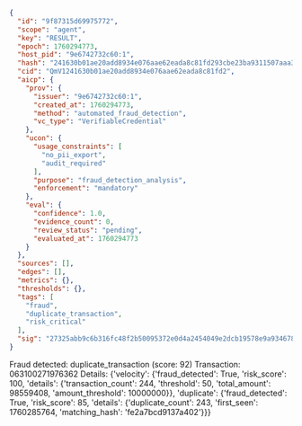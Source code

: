 ```json
{
  "id": "9f87315d69975772",
  "scope": "agent",
  "key": "RESULT",
  "epoch": 1760294773,
  "host_pid": "9e6742732c60:1",
  "hash": "241630b01ae20add8934e076aae62eada8c81fd293cbe23ba9311507aaa304d0",
  "cid": "QmV1241630b01ae20add8934e076aae62eada8c81fd2",
  "aicp": {
    "prov": {
      "issuer": "9e6742732c60:1",
      "created_at": 1760294773,
      "method": "automated_fraud_detection",
      "vc_type": "VerifiableCredential"
    },
    "ucon": {
      "usage_constraints": [
        "no_pii_export",
        "audit_required"
      ],
      "purpose": "fraud_detection_analysis",
      "enforcement": "mandatory"
    },
    "eval": {
      "confidence": 1.0,
      "evidence_count": 0,
      "review_status": "pending",
      "evaluated_at": 1760294773
    }
  },
  "sources": [],
  "edges": [],
  "metrics": {},
  "thresholds": {},
  "tags": [
    "fraud",
    "duplicate_transaction",
    "risk_critical"
  ],
  "sig": "27325abb9c6b316fc48f2b50095372e0d4a2454049e2dcb19578e9a9346784ac"
}
```

Fraud detected: duplicate_transaction (score: 92)
Transaction: 063100271976362
Details: {'velocity': {'fraud_detected': True, 'risk_score': 100, 'details': {'transaction_count': 244, 'threshold': 50, 'total_amount': 98559408, 'amount_threshold': 10000000}}, 'duplicate': {'fraud_detected': True, 'risk_score': 85, 'details': {'duplicate_count': 243, 'first_seen': 1760285764, 'matching_hash': 'fe2a7bcd9137a402'}}}
